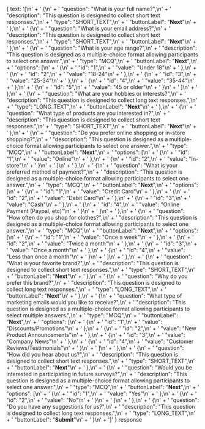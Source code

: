 {
  text: '[\n' +
    '   {\n' +
    '      "question": "What is your full name?",\n' +
    '      "description": "This question is designed to collect short text responses.",\n' +
    '      "type": "SHORT_TEXT",\n' +
    '      "buttonLabel": "<strong>Next</strong>"\n' +
    '   },\n' +
    '   {\n' +
    '      "question": "What is your email address?",\n' +
    '      "description": "This question is designed to collect short text responses.",\n' +
    '      "type": "SHORT_TEXT",\n' +
    '      "buttonLabel": "<strong>Next</strong>"\n' +
    '   },\n' +
    '   {\n' +
    '      "question": "What is your age range?",\n' +
    '      "description": "This question is designed as a multiple-choice format allowing participants to select one answer.",\n' +
    '      "type": "MCQ",\n' +
    '      "buttonLabel": "<strong>Next</strong>",\n' +
    '      "options": [\n' +
    '         {\n' +
    '            "id": "1",\n' +
    '            "value": "Under 18"\n' +
    '         },\n' +
    '         {\n' +
    '            "id": "2",\n' +
    '            "value": "18-24"\n' +
    '         },\n' +
    '         {\n' +
    '            "id": "3",\n' +
    '            "value": "25-34"\n' +
    '         },\n' +
    '         {\n' +
    '            "id": "4",\n' +
    '            "value": "35-44"\n' +
    '         },\n' +
    '         {\n' +
    '            "id": "5",\n' +
    '            "value": "45 or older"\n' +
    '         }\n' +
    '      ]\n' +
    '   },\n' +
    '   {\n' +
    '      "question": "What are your hobbies or interests?",\n' +
    '      "description": "This question is designed to collect long text responses.",\n' +
    '      "type": "LONG_TEXT",\n' +
    '      "buttonLabel": "<strong>Next</strong>"\n' +
    '   },\n' +
    '   {\n' +
    '      "question": "What type of products are you interested in?",\n' +
    '      "description": "This question is designed to collect short text responses.",\n' +
    '      "type": "SHORT_TEXT",\n' +
    '      "buttonLabel": "<strong>Next</strong>"\n' +
    '   },\n' +
    '   {\n' +
    '      "question": "Do you prefer online shopping or in-store shopping?",\n' +
    '      "description": "This question is designed as a multiple-choice format allowing participants to select one answer.",\n' +
    '      "type": "MCQ",\n' +
    '      "buttonLabel": "<strong>Next</strong>",\n' +
    '      "options": [\n' +
    '         {\n' +
    '            "id": "1",\n' +
    '            "value": "Online"\n' +
    '         },\n' +
    '         {\n' +
    '            "id": "2",\n' +
    '            "value": "In-store"\n' +
    '         }\n' +
    '      ]\n' +
    '   },\n' +
    '   {\n' +
    '      "question": "What is your preferred method of payment?",\n' +
    '      "description": "This question is designed as a multiple-choice format allowing participants to select one answer.",\n' +
    '      "type": "MCQ",\n' +
    '      "buttonLabel": "<strong>Next</strong>",\n' +
    '      "options": [\n' +
    '         {\n' +
    '            "id": "1",\n' +
    '            "value": "Credit Card"\n' +
    '         },\n' +
    '         {\n' +
    '            "id": "2",\n' +
    '            "value": "Debit Card"\n' +
    '         },\n' +
    '         {\n' +
    '            "id": "3",\n' +
    '            "value": "Cash"\n' +
    '         },\n' +
    '         {\n' +
    '            "id": "4",\n' +
    '            "value": "Online Payment (Paypal, etc)"\n' +
    '         }\n' +
    '      ]\n' +
    '   },\n' +
    '   {\n' +
    '      "question": "How often do you shop for clothes?",\n' +
    '      "description": "This question is designed as a multiple-choice format allowing participants to select one answer.",\n' +
    '      "type": "MCQ",\n' +
    '      "buttonLabel": "<strong>Next</strong>",\n' +
    '      "options": [\n' +
    '         {\n' +
    '            "id": "1",\n' +
    '            "value": "Once a week"\n' +
    '         },\n' +
    '         {\n' +
    '            "id": "2",\n' +
    '            "value": "Twice a month"\n' +
    '         },\n' +
    '         {\n' +
    '            "id": "3",\n' +
    '            "value": "Once a month"\n' +
    '         },\n' +
    '         {\n' +
    '            "id": "4",\n' +
    '            "value": "Less than once a month"\n' +
    '         }\n' +
    '      ]\n' +
    '   },\n' +
    '   {\n' +
    '      "question": "What is your favorite brand?",\n' +
    '      "description": "This question is designed to collect short text responses.",\n' +
    '      "type": "SHORT_TEXT",\n' +
    '      "buttonLabel": "<strong>Next</strong>"\n' +
    '   },\n' +
    '   {\n' +
    '      "question": "Why do you prefer this brand?",\n' +
    '      "description": "This question is designed to collect long text responses.",\n' +
    '      "type": "LONG_TEXT",\n' +
    '      "buttonLabel": "<strong>Next</strong>"\n' +
    '   },\n' +
    '   {\n' +
    '      "question": "What type of marketing emails would you like to receive?",\n' +
    '      "description": "This question is designed as a multiple-choice format allowing participants to select multiple answers.",\n' +
    '      "type": "MCQ",\n' +
    '      "buttonLabel": "<strong>Next</strong>",\n' +
    '      "options": [\n' +
    '         {\n' +
    '            "id": "1",\n' +
    '            "value": "Discounts/Promotions"\n' +
    '         },\n' +
    '         {\n' +
    '            "id": "2",\n' +
    '            "value": "New Product Announcements"\n' +
    '         },\n' +
    '         {\n' +
    '            "id": "3",\n' +
    '            "value": "Company News"\n' +
    '         },\n' +
    '         {\n' +
    '            "id": "4",\n' +
    '            "value": "Customer Reviews/Testimonials"\n' +
    '         }\n' +
    '      ]\n' +
    '   },\n' +
    '   {\n' +
    '      "question": "How did you hear about us?",\n' +
    '      "description": "This question is designed to collect short text responses.",\n' +
    '      "type": "SHORT_TEXT",\n' +
    '      "buttonLabel": "<strong>Next</strong>"\n' +
    '   },\n' +
    '   {\n' +
    '      "question": "Would you be interested in participating in future surveys?",\n' +
    '      "description": "This question is designed as a multiple-choice format allowing participants to select one answer.",\n' +
    '      "type": "MCQ",\n' +
    '      "buttonLabel": "<strong>Next</strong>",\n' +
    '      "options": [\n' +
    '         {\n' +
    '            "id": "1",\n' +
    '            "value": "Yes"\n' +
    '         },\n' +
    '         {\n' +
    '            "id": "2",\n' +
    '            "value": "No"\n' +
    '         }\n' +
    '      ]\n' +
    '   },\n' +
    '   {\n' +
    '      "question": "Do you have any suggestions for us?",\n' +
    '      "description": "This question is designed to collect long text responses.",\n' +
    '      "type": "LONG_TEXT",\n' +
    '      "buttonLabel": "<strong>Submit</strong>"\n' +
    '   }\n' +
    ']'
} response
